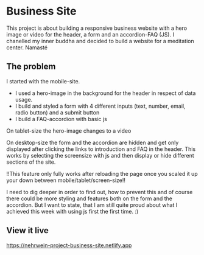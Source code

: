 # Business Site

This project is about building a responsive business website with a hero image or video for the header, a form and an accordion-FAQ (JS). I chanelled my inner buddha and decided to build a website for a meditation center. Namasté 

## The problem

I started with the mobile-site. 
- I used a hero-image in the background for the header in respect of data usage.
- I build and styled a form with 4 different inputs (text, number, email, radio button) and a submit button
- I build a FAQ-accordion with basic js

On tablet-size the hero-image changes to a video

On desktop-size the form and the accordion are hidden and get only displayed after clicking the links to introduction and FAQ in the header. This works by selecting the screensize with js and then display or hide different sections of the site.

!!This feature only fully works after reloading the page once you scaled it up your down between mobile/tablet/screen-size!!

I need to dig deeper in order to find out, how to prevent this and of course there could be more styling and features both on the form and the accordion. But I want to state, that I am still quite proud about what I achieved this week with using js first the first time. :)

## View it live
https://nehrwein-project-business-site.netlify.app
